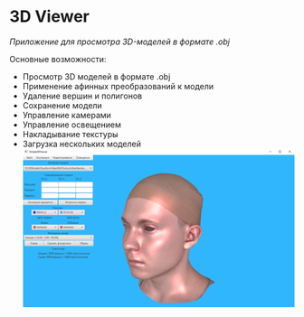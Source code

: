 # 3D Viewer
*Приложение для просмотра 3D-моделей в формате .obj*

Основные возможности:
- Просмотр 3D моделей в формате .obj
- Применение афинных преобразований к модели
- Удаление вершин и полигонов
- Сохранение модели
- Управление камерами
- Управление освещением
- Накладывание текстуры
- Загрузка нескольких моделей
![Окно программы](https://github.com/AlekseyKiryanov/3DViever/blob/main/screen.png)
